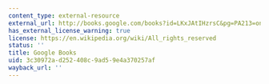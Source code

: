 ```yaml
---
content_type: external-resource
external_url: http://books.google.com/books?id=LKxJAtIHzrsC&pg=PA213=onepage
has_external_license_warning: true
license: https://en.wikipedia.org/wiki/All_rights_reserved
status: ''
title: Google Books
uid: 3c30972a-d252-408c-9ad5-9e4a370257af
wayback_url: ''
---
```

